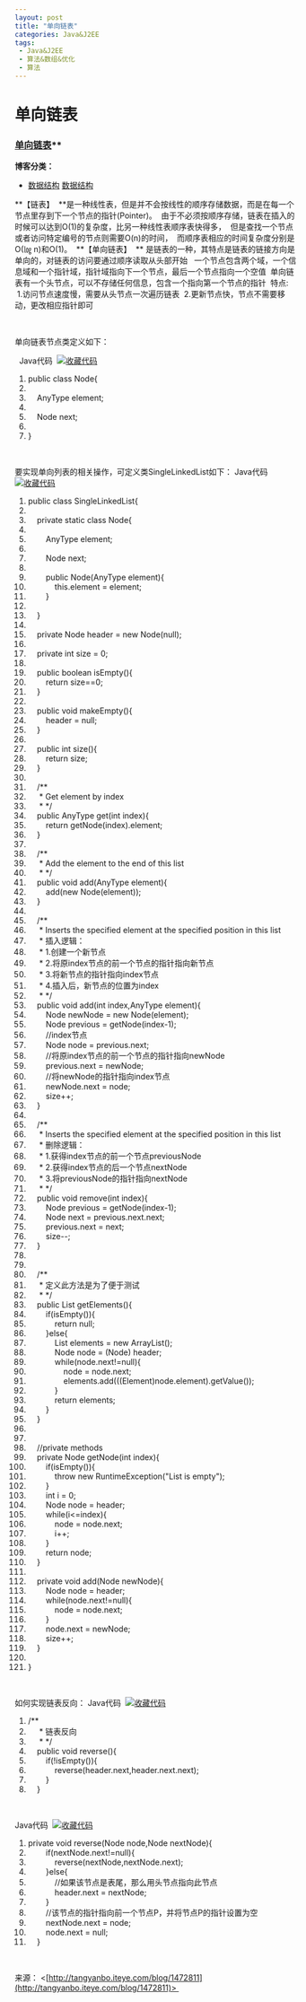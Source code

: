 ```yaml
---
layout: post
title: "单向链表"
categories: Java&J2EE
tags: 
 - Java&J2EE
 - 算法&数组&优化
 - 算法
--- 
```


# 单向链表

### [单向链表](http://tangyanbo.iteye.com/blog/1472811)**

**博客分类：** 
* [数据结构](http://tangyanbo.iteye.com/category/214982)
[数据结构](http://www.iteye.com/blogs/tag/%E6%95%B0%E6%8D%AE%E7%BB%93%E6%9E%84)

**【链表】 
**是一种线性表，但是并不会按线性的顺序存储数据，而是在每一个节点里存到下一个节点的指针(Pointer)。 
由于不必须按顺序存储，链表在插入的时候可以达到O(1)的复杂度，比另一种线性表顺序表快得多， 
但是查找一个节点或者访问特定编号的节点则需要O(n)的时间， 
而顺序表相应的时间复杂度分别是O(㏒ n)和O(1)。 
**【单向链表】 
** 是链表的一种，其特点是链表的链接方向是单向的，对链表的访问要通过顺序读取从头部开始
  一个节点包含两个域，一个信息域和一个指针域，指针域指向下一个节点，最后一个节点指向一个空值
 单向链表有一个头节点，可以不存储任何信息，包含一个指向第一个节点的指针
 特点:
 1.访问节点速度慢，需要从头节点一次遍历链表
 2.更新节点快，节点不需要移动，更改相应指针即可 

 

单向链表节点类定义如下：

 
Java代码  [![收藏代码]()]( "收藏这段代码")

1. public class Node<AnyType>{  
1.   
1.     AnyType element;  
1.       
1.     Node<AnyType> next;     
1.   
1. }  

 

要实现单向列表的相关操作，可定义类SingleLinkedList如下：
Java代码  [![收藏代码]()]( "收藏这段代码")

1. public class SingleLinkedList<AnyType>{  
1.   
1.     private static class Node<AnyType>{  
1.   
1.         AnyType element;  
1.           
1.         Node<AnyType> next;     
1.           
1.         public Node(AnyType element){  
1.             this.element = element;  
1.         }  
1.   
1.     }  
1.       
1.     private Node<AnyType> header = new Node<AnyType>(null);  
1.       
1.     private int size = 0;  
1.       
1.     public boolean isEmpty(){  
1.         return size==0;  
1.     }  
1.       
1.     public void makeEmpty(){  
1.         header = null;  
1.     }  
1.       
1.     public int size(){  
1.         return size;  
1.     }   
1.       
1.     /** 
1.      * Get element by index 
1.      * */  
1.     public AnyType get(int index){        
1.         return getNode(index).element;  
1.     }  
1.       
1.     /** 
1.      * Add the element to the end of this list 
1.      * */  
1.     public void add(AnyType element){  
1.         add(new Node<AnyType>(element));  
1.     }  
1.       
1.     /** 
1.      * Inserts the specified element at the specified position in this list 
1.      * 插入逻辑： 
1.      * 1.创建一个新节点 
1.      * 2.将原index节点的前一个节点的指针指向新节点 
1.      * 3.将新节点的指针指向index节点 
1.      * 4.插入后，新节点的位置为index 
1.      * */  
1.     public void add(int index,AnyType element){  
1.         Node<AnyType> newNode = new Node<AnyType>(element);  
1.         Node<AnyType> previous = getNode(index-1);  
1.         //index节点  
1.         Node<AnyType> node = previous.next;  
1.         //将原index节点的前一个节点的指针指向newNode  
1.         previous.next = newNode;  
1.         //将newNode的指针指向index节点  
1.         newNode.next = node;  
1.         size++;  
1.     }  
1.       
1.     /** 
1.      * Inserts the specified element at the specified position in this list 
1.      * 删除逻辑： 
1.      * 1.获得index节点的前一个节点previousNode 
1.      * 2.获得index节点的后一个节点nextNode 
1.      * 3.将previousNode的指针指向nextNode 
1.      * */  
1.     public void remove(int index){  
1.         Node<AnyType> previous = getNode(index-1);  
1.         Node<AnyType> next = previous.next.next;  
1.         previous.next = next;  
1.         size--;  
1.     }  
1.   
1.       
1.     /** 
1.      * 定义此方法是为了便于测试 
1.      * */  
1.     public List<Integer> getElements(){  
1.         if(isEmpty()){  
1.             return null;  
1.         }else{  
1.             List<Integer> elements = new ArrayList<Integer>();  
1.             Node<AnyType> node = (Node<AnyType>) header;  
1.             while(node.next!=null){  
1.                 node = node.next;  
1.                 elements.add(((Element)node.element).getValue());  
1.             }  
1.             return elements;  
1.         }  
1.     }  
1.       
1.   
1.     //private methods  
1.     private Node<AnyType> getNode(int index){  
1.         if(isEmpty()){  
1.             throw new RuntimeException("List is empty");  
1.         }  
1.         int i = 0;  
1.         Node<AnyType> node = header;  
1.         while(i<=index){  
1.             node = node.next;  
1.             i++;  
1.         }  
1.         return node;  
1.     }  
1.       
1.     private void add(Node<AnyType> newNode){  
1.         Node<AnyType> node = header;  
1.         while(node.next!=null){  
1.             node = node.next;  
1.         }  
1.         node.next = newNode;  
1.         size++;  
1.     }  
1.           
1. }  

 

如何实现链表反向：
Java代码  [![收藏代码]()]( "收藏这段代码")

1. /** 
1.      * 链表反向 
1.      * */  
1.     public void reverse(){  
1.         if(!isEmpty()){  
1.             reverse(header.next,header.next.next);  
1.         }         
1.     }  

 

Java代码  [![收藏代码]()]( "收藏这段代码")

1. private void reverse(Node<AnyType> node,Node<AnyType> nextNode){  
1.         if(nextNode.next!=null){  
1.             reverse(nextNode,nextNode.next);              
1.         }else{  
1.             //如果该节点是表尾，那么用头节点指向此节点  
1.             header.next = nextNode;  
1.         }     
1.         //该节点的指针指向前一个节点P，并将节点P的指针设置为空  
1.         nextNode.next = node;  
1.         node.next = null;  
1.     }  

 

来源： <[http://tangyanbo.iteye.com/blog/1472811](http://tangyanbo.iteye.com/blog/1472811)> 
